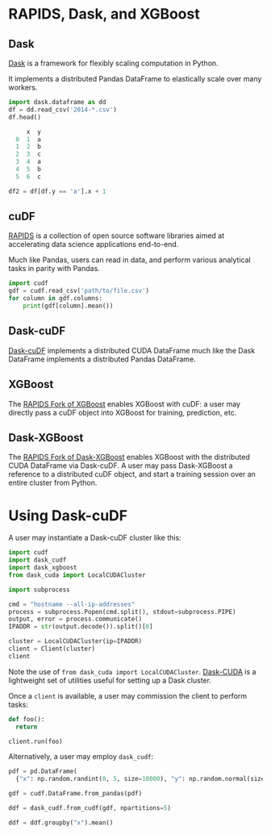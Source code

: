 # RAPIDS, Dask, and XGBoost

## Dask
[Dask](https://dask.org "Dask: Scalable Analytics in Python") is a framework for flexibly scaling computation in Python.

It implements a distributed Pandas DataFrame to elastically scale over many workers.

```python
import dask.dataframe as dd
df = dd.read_csv('2014-*.csv')
df.head()

     x  y
  0  1  a
  1  2  b
  2  3  c
  3  4  a
  4  5  b
  5  6  c

df2 = df[df.y == 'a'].x + 1
```

## cuDF
[RAPIDS](https://rapids.ai "RAPIDS: Open GPU Data Science") is a collection of open source software libraries aimed at accelerating data science applications end-to-end.

Much like Pandas, users can read in data, and perform various analytical tasks in parity with Pandas.

```python
import cudf
gdf = cudf.read_csv('path/to/file.csv')
for column in gdf.columns:
    print(gdf[column].mean())
```

## Dask-cuDF
[Dask-cuDF](https://github.com/rapidsai/dask-cudf "Dask-cuDF: Partitioned GPU-backed DataFrame") implements a distributed CUDA DataFrame much like the Dask DataFrame implements a distributed Pandas DataFrame.

## XGBoost
The [RAPIDS Fork of XGBoost](https://github.com/rapidsai/xgboost "RAPIDS XGBoost") enables XGBoost with cuDF: a user may directly pass a cuDF object into XGBoost for training, prediction, etc.

## Dask-XGBoost
The [RAPIDS Fork of Dask-XGBoost](https://github.com/rapidsai/dask-xgboost/ "RAPIDS Dask-XGBoost") enables XGBoost with the distributed CUDA DataFrame via Dask-cuDF. A user may pass Dask-XGBoost a reference to a distributed cuDF object, and start a training session over an entire cluster from Python.

# Using Dask-cuDF
A user may instantiate a Dask-cuDF cluster like this:

```python
import cudf
import dask_cudf
import dask_xgboost
from dask_cuda import LocalCUDACluster

import subprocess

cmd = "hostname --all-ip-addresses"
process = subprocess.Popen(cmd.split(), stdout=subprocess.PIPE)
output, error = process.communicate()
IPADDR = str(output.decode()).split()[0]

cluster = LocalCUDACluster(ip=IPADDR)
client = Client(cluster)
client
```

Note the use of `from dask_cuda import LocalCUDACluster`. [Dask-CUDA](https://github.com/rapidsai/dask-cuda) is a lightweight set of utilities useful for setting up a Dask cluster.

Once a `client` is available, a user may commission the client to perform tasks:

```python
def foo():
  return

client.run(foo)
```

Alternatively, a user may employ `dask_cudf`:

```python
pdf = pd.DataFrame(
  {"x": np.random.randint(0, 5, size=10000), "y": np.random.normal(size=10000)})

gdf = cudf.DataFrame.from_pandas(pdf)

ddf = dask_cudf.from_cudf(gdf, npartitions=5)

ddf = ddf.groupby("x").mean()
```

